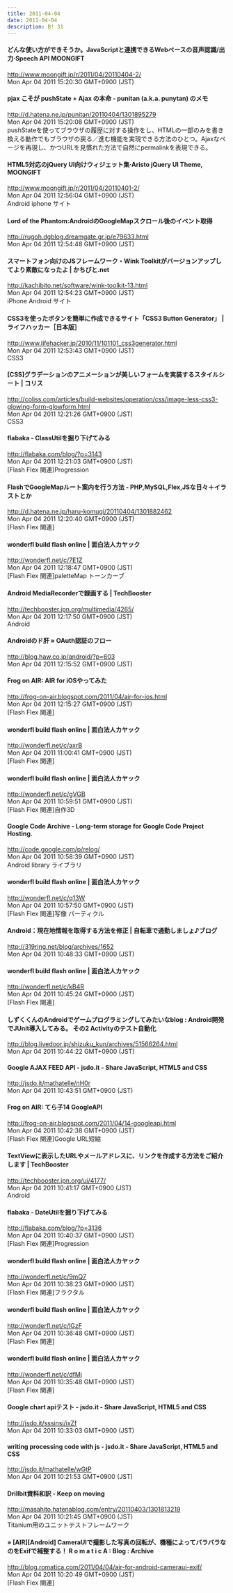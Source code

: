 ```yaml
---
title: 2011-04-04
date: 2011-04-04
description: B! 31
---
```


#### どんな使い方ができそうか。JavaScriptと連携できるWebベースの音声認識/出力·Speech API MOONGIFT
http://www.moongift.jp/r/2011/04/20110404-2/<br>
Mon Apr 04 2011 15:20:30 GMT+0900 (JST)<br>


#### pjax こそが pushState + Ajax の本命 - punitan (a.k.a. punytan) のメモ
http://d.hatena.ne.jp/punitan/20110404/1301895279<br>
Mon Apr 04 2011 15:20:08 GMT+0900 (JST)<br>
pushStateを使ってブラウザの履歴に対する操作をし、HTMLの一部のみを書き換える動作でもブラウザの戻る／進む機能を実現できる方法のひとつ。Ajaxなページを再現し、かつURLを見慣れた方法で自然にpermalinkを表現できる。


#### HTML5対応のjQuery UI向けウィジェット集·Aristo jQuery UI Theme, MOONGIFT
http://www.moongift.jp/r/2011/04/20110401-2/<br>
Mon Apr 04 2011 12:56:04 GMT+0900 (JST)<br>
Android iphone サイト


#### Lord of the Phantom:AndroidのGoogleMapスクロール後のイベント取得
http://rugoh.dgblog.dreamgate.gr.jp/e79633.html<br>
Mon Apr 04 2011 12:54:48 GMT+0900 (JST)<br>


#### スマートフォン向けのJSフレームワーク・Wink Toolkitがバージョンアップしてより素敵になったよ | かちびと.net
http://kachibito.net/software/wink-toolkit-13.html<br>
Mon Apr 04 2011 12:54:23 GMT+0900 (JST)<br>
iPhone Android サイト


#### CSS3を使ったボタンを簡単に作成できるサイト「CSS3 Button Generator」 | ライフハッカー［日本版］
http://www.lifehacker.jp/2010/11/101101_css3generator.html<br>
Mon Apr 04 2011 12:53:43 GMT+0900 (JST)<br>
CSS3


####   [CSS]グラデーションのアニメーションが美しいフォームを実装するスタイルシート | コリス
http://coliss.com/articles/build-websites/operation/css/image-less-css3-glowing-form-glowform.html<br>
Mon Apr 04 2011 12:21:26 GMT+0900 (JST)<br>
CSS3


#### flabaka - ClassUtilを掘り下げてみる
http://flabaka.com/blog/?p=3143<br>
Mon Apr 04 2011 12:21:03 GMT+0900 (JST)<br>
[Flash Flex 関連]Progression


#### FlashでGoogleMapルート案内を行う方法 - PHP,MySQL,Flex,JSな日々＋イラストとか
http://d.hatena.ne.jp/haru-komugi/20110404/1301882462<br>
Mon Apr 04 2011 12:20:40 GMT+0900 (JST)<br>
[Flash Flex 関連]


#### wonderfl build flash online | 面白法人カヤック
http://wonderfl.net/c/7E1Z<br>
Mon Apr 04 2011 12:18:47 GMT+0900 (JST)<br>
[Flash Flex 関連]paletteMap トーンカーブ


#### Android MediaRecorderで録画する | TechBooster
http://techbooster.jpn.org/multimedia/4265/<br>
Mon Apr 04 2011 12:17:50 GMT+0900 (JST)<br>
Android


#### Androidのド肝 » OAuth認証のフロー
http://blog.haw.co.jp/android/?p=603<br>
Mon Apr 04 2011 12:15:52 GMT+0900 (JST)<br>


#### Frog on AIR: AIR for iOSやってみた
http://frog-on-air.blogspot.com/2011/04/air-for-ios.html<br>
Mon Apr 04 2011 12:15:27 GMT+0900 (JST)<br>
[Flash Flex 関連]


#### wonderfl build flash online | 面白法人カヤック
http://wonderfl.net/c/axrB<br>
Mon Apr 04 2011 11:00:41 GMT+0900 (JST)<br>
[Flash Flex 関連]


#### wonderfl build flash online | 面白法人カヤック
http://wonderfl.net/c/gVGB<br>
Mon Apr 04 2011 10:59:51 GMT+0900 (JST)<br>
[Flash Flex 関連]自作3D


#### Google Code Archive - Long-term storage for Google Code Project Hosting.
http://code.google.com/p/relog/<br>
Mon Apr 04 2011 10:58:39 GMT+0900 (JST)<br>
Android library ライブラリ


#### wonderfl build flash online | 面白法人カヤック
http://wonderfl.net/c/q13W<br>
Mon Apr 04 2011 10:57:50 GMT+0900 (JST)<br>
[Flash Flex 関連]写像 パーティクル


#### Android：現在地情報を取得する方法を修正 | 自転車で通勤しましょ♪ブログ
http://319ring.net/blog/archives/1652<br>
Mon Apr 04 2011 10:48:33 GMT+0900 (JST)<br>


#### wonderfl build flash online | 面白法人カヤック
http://wonderfl.net/c/kB4R<br>
Mon Apr 04 2011 10:45:24 GMT+0900 (JST)<br>
[Flash Flex 関連]


#### しずくくんのAndroidでゲームプログラミングしてみたいなblog : Android開発でJUnit導入してみる。 その2 Activityのテスト自動化
http://blog.livedoor.jp/shizuku_kun/archives/51566264.html<br>
Mon Apr 04 2011 10:44:22 GMT+0900 (JST)<br>


#### Google AJAX FEED API - jsdo.it - Share JavaScript, HTML5 and CSS
http://jsdo.it/mathatelle/nH0r<br>
Mon Apr 04 2011 10:43:51 GMT+0900 (JST)<br>


#### Frog on AIR: てら子14 GoogleAPI
http://frog-on-air.blogspot.com/2011/04/14-googleapi.html<br>
Mon Apr 04 2011 10:42:38 GMT+0900 (JST)<br>
[Flash Flex 関連]Google URL短縮


#### TextViewに表示したURLやメールアドレスに、リンクを作成する方法をご紹介します | TechBooster
http://techbooster.jpn.org/ui/4177/<br>
Mon Apr 04 2011 10:41:17 GMT+0900 (JST)<br>
Android


#### flabaka - DateUtilを掘り下げてみる
http://flabaka.com/blog/?p=3136<br>
Mon Apr 04 2011 10:40:37 GMT+0900 (JST)<br>
[Flash Flex 関連]Progression


#### wonderfl build flash online | 面白法人カヤック
http://wonderfl.net/c/9mQ7<br>
Mon Apr 04 2011 10:38:23 GMT+0900 (JST)<br>
[Flash Flex 関連]フラクタル


#### wonderfl build flash online | 面白法人カヤック
http://wonderfl.net/c/lGzF<br>
Mon Apr 04 2011 10:36:48 GMT+0900 (JST)<br>
[Flash Flex 関連]


#### wonderfl build flash online | 面白法人カヤック
http://wonderfl.net/c/dfMj<br>
Mon Apr 04 2011 10:35:48 GMT+0900 (JST)<br>
[Flash Flex 関連]


#### Google chart apiテスト - jsdo.it - Share JavaScript, HTML5 and CSS
http://jsdo.it/sssinsi/ixZf<br>
Mon Apr 04 2011 10:33:03 GMT+0900 (JST)<br>


#### writing processing code with js - jsdo.it - Share JavaScript, HTML5 and CSS
http://jsdo.it/mathatelle/wGtP<br>
Mon Apr 04 2011 10:21:53 GMT+0900 (JST)<br>


#### Drillbit資料和訳 - Keep on moving
http://masahito.hatenablog.com/entry/20110403/1301813219<br>
Mon Apr 04 2011 10:21:45 GMT+0900 (JST)<br>
Titanium用のユニットテストフレームワーク


#### » [AIR][Android] CameraUIで撮影した写真の回転が、機種によってバラバラなのをExifで補整する！ R o m a t i c A : Blog : Archive
http://blog.romatica.com/2011/04/04/air-for-android-cameraui-exif/<br>
Mon Apr 04 2011 10:20:49 GMT+0900 (JST)<br>
[Flash Flex 関連]


